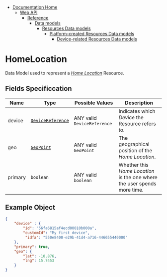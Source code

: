 * [Documentation Home](../../../../../../README.md)  
  * [Web API](../../../../../index.md)  
    * [Reference](../../../../index.md)
        * [Data models](../../../index.md)
		    * [Resources Data models](../../index.md)
                * [Platform-created Resources Data models](../index.md)
                    * [Device-related Resources Data models](index.md)

# HomeLocation


Data Model used to represent a [*Home Location*](../../../../resources/platform-created/device-related/home-location.md) Resource.

## Fields Specificcation

Name        |Type      | Possible Values |  Description
------------|----------|----------------|-----------
device | [`DeviceReference`](../../../common/device-reference.md) | ANY valid `DeviceReference` | Indicates which *Device* the Resource refers to. 
geo | [`GeoPoint`](../../../common/geo-point.md) | ANY valid `GeoPoint` | The geographical position of the *Home Location*.
primary | `boolean` | ANY valid `boolean` | Whether this *Home Location* is the one where the user spends more time.

## Example Object


```json
{
    "device" : {
        "id": "56fa6815af4ecd00010b000a",
        "customId": "My first device",
         "idfa": "550e8400-e29b-41d4-a716-446655440000"
    },
    "primary": true,
    "geo": {
        "lat": -10.876,
        "lng": 15.7453
    }
}
```
